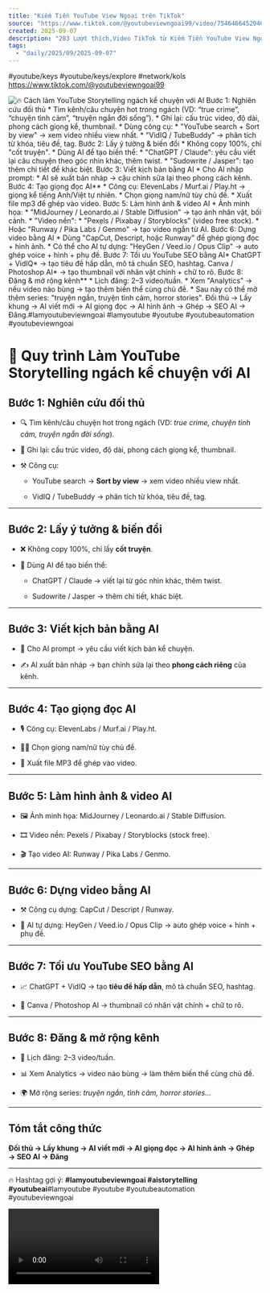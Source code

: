 ```yaml
---
title: "Kiếm Tiền YouTube View Ngoại trên TikTok"
source: "https://www.tiktok.com/@youtubeviewngoai99/video/7546466452040207624?_r=1&_t=ZS-8zT0zqw4mGr&fbclid=IwY2xjawMqSOJleHRuA2FlbQIxMQABHl1enPdujdR4idTJRFRmWz7vL9-yTBzK7YLBdXBrNIC1BdcN8QjUVa1tQpr2_aem_NQHKp4onaGKsQewGcAsn1Q"
created: 2025-09-07
description: "283 Lượt thích,Video TikTok từ Kiếm Tiền YouTube View Ngoại (@youtubeviewngoai99): \"Khám phá cách sáng tạo video YouTube kể chuyện bằng AI. Tìm hiểu từng bước tối ưu nội dung và SEO hiệu quả! #lamyoutubeviewngoai #lamyoutube #youtubeautomation\"."
tags:
  - "daily/2025/09/2025-09-07"
---
```

#youtube/keys #youtube/keys/explore #network/kols
https://www.tiktok.com/@youtubeviewngoai99

![🔥 Cách làm YouTube Storytelling ngách kể chuyện với AI Bước 1: Nghiên cứu đối thủ * Tìm kênh/câu chuyện hot trong ngách (VD: “true crime”, “chuyện tình cảm”, “truyện ngắn đời sống”). * Ghi lại: cấu trúc video, độ dài, phong cách giọng kể, thumbnail. * Dùng công cụ: * "YouTube search + Sort by view" → xem video nhiều view nhất. * "VidIQ / TubeBuddy" → phân tích từ khóa, tiêu đề, tag. Bước 2: Lấy ý tưởng & biến đổi * Không copy 100%, chỉ "cốt truyện". * Dùng AI để tạo biến thể: * "ChatGPT / Claude": yêu cầu viết lại câu chuyện theo góc nhìn khác, thêm twist. * "Sudowrite / Jasper": tạo thêm chi tiết để khác biệt. Bước 3: Viết kịch bản bằng AI * Cho AI nhập prompt: * AI sẽ xuất bản nháp → cậu chỉnh sửa lại theo phong cách kênh. Bước 4: Tạo giọng đọc AI** * Công cụ: *ElevenLabs / Murf.ai / Play.ht → giọng kể tiếng Anh/Việt tự nhiên. * Chọn giọng nam/nữ tùy chủ đề. * Xuất file mp3 để ghép vào video. Bước 5: Làm hình ảnh & video AI * Ảnh minh họa:   * "MidJourney / Leonardo.ai / Stable Diffusion" → tạo ảnh nhân vật, bối cảnh. * "Video nền":   * "Pexels / Pixabay / Storyblocks" (video free stock).   * Hoặc "Runway / Pika Labs / Genmo" → tạo video ngắn từ AI. Bước 6: Dựng video bằng AI * Dùng "CapCut, Descript, hoặc Runway" để ghép giọng đọc + hình ảnh. * Có thể cho AI tự dựng: "HeyGen / Veed.io / Opus Clip" → auto ghép voice + hình + phụ đề. Bước 7: Tối ưu YouTube SEO bằng AI** *ChatGPT + VidIQ** → tạo tiêu đề hấp dẫn, mô tả chuẩn SEO, hashtag. *Canva / Photoshop AI** → tạo thumbnail với nhân vật chính + chữ to rõ. Bước 8: Đăng & mở rộng kênh** * Lịch đăng: 2–3 video/tuần. * Xem "Analytics" → nếu video nào bùng → tạo thêm biến thể cùng chủ đề. * Sau này có thể mở thêm series: "truyện ngắn, truyện tình cảm, horror stories". Đối thủ → Lấy khung → AI viết mới → AI giọng đọc → AI hình ảnh → Ghép → SEO AI → Đăng.#lamyoutubeviewngoai #lamyoutube #youtube #youtubeautomation #youtubeviewngoai ](https://p16-sign-sg.tiktokcdn.com/tos-alisg-p-0037/o0moB0RqEvoFHV3A5gkQuaxcR8SrDBD7EfeQHU~tplv-tiktokx-origin.image?dr=14575&x-expires=1757415600&x-signature=bgA6HCwdE67f4WQWPhPLjuz8MZs%3D&t=4d5b0474&ps=13740610&shp=81f88b70&shcp=43f4a2f9&idc=my)

# 🚀 Quy trình Làm YouTube Storytelling ngách kể chuyện với AI

## **Bước 1: Nghiên cứu đối thủ**

- 🔍 Tìm kênh/câu chuyện hot trong ngách (VD: _true crime, chuyện tình cảm, truyện ngắn đời sống_).
    
- 📒 Ghi lại: cấu trúc video, độ dài, phong cách giọng kể, thumbnail.
    
- ⚒️ Công cụ:
    
    - YouTube search → **Sort by view** → xem video nhiều view nhất.
        
    - VidIQ / TubeBuddy → phân tích từ khóa, tiêu đề, tag.
        

---

## **Bước 2: Lấy ý tưởng & biến đổi**

- ❌ Không copy 100%, chỉ lấy **cốt truyện**.
    
- 🤖 Dùng AI để tạo biến thể:
    
    - ChatGPT / Claude → viết lại từ góc nhìn khác, thêm twist.
        
    - Sudowrite / Jasper → thêm chi tiết, khác biệt.
        

---

## **Bước 3: Viết kịch bản bằng AI**

- 📝 Cho AI prompt → yêu cầu viết kịch bản kể chuyện.
    
- ✍️ AI xuất bản nháp → bạn chỉnh sửa lại theo **phong cách riêng** của kênh.
    

---

## **Bước 4: Tạo giọng đọc AI**

- 🎙️ Công cụ: ElevenLabs / Murf.ai / Play.ht.
    
- 👩👨 Chọn giọng nam/nữ tùy chủ đề.
    
- 💾 Xuất file MP3 để ghép vào video.
    

---

## **Bước 5: Làm hình ảnh & video AI**

- 🖼️ Ảnh minh họa: MidJourney / Leonardo.ai / Stable Diffusion.
    
- 🎞️ Video nền: Pexels / Pixabay / Storyblocks (stock free).
    
- 🎬 Tạo video AI: Runway / Pika Labs / Genmo.
    

---

## **Bước 6: Dựng video bằng AI**

- ⚒️ Công cụ dựng: CapCut / Descript / Runway.
    
- 🤖 AI tự dựng: HeyGen / Veed.io / Opus Clip → auto ghép voice + hình + phụ đề.
    

---

## **Bước 7: Tối ưu YouTube SEO bằng AI**

- 📈 ChatGPT + VidIQ → tạo **tiêu đề hấp dẫn**, mô tả chuẩn SEO, hashtag.
    
- 🎨 Canva / Photoshop AI → thumbnail có nhân vật chính + chữ to rõ.
    

---

## **Bước 8: Đăng & mở rộng kênh**

- 📅 Lịch đăng: 2–3 video/tuần.
    
- 📊 Xem Analytics → video nào bùng → làm thêm biến thể cùng chủ đề.
    
- 🌍 Mở rộng series: _truyện ngắn, tình cảm, horror stories…_
    

---

## **Tóm tắt công thức**

**Đối thủ → Lấy khung → AI viết mới → AI giọng đọc → AI hình ảnh → Ghép → SEO AI → Đăng**

---

🔥 Hashtag gợi ý: **#lamyoutubeviewngoai #aistorytelling #youtubeai**#lamyoutube #youtube #youtubeautomation #youtubeviewngoai

<video src="blob:https://www.tiktok.com/599db2a5-808c-4769-bf4c-dc1eb4d9ab2e"></video>
